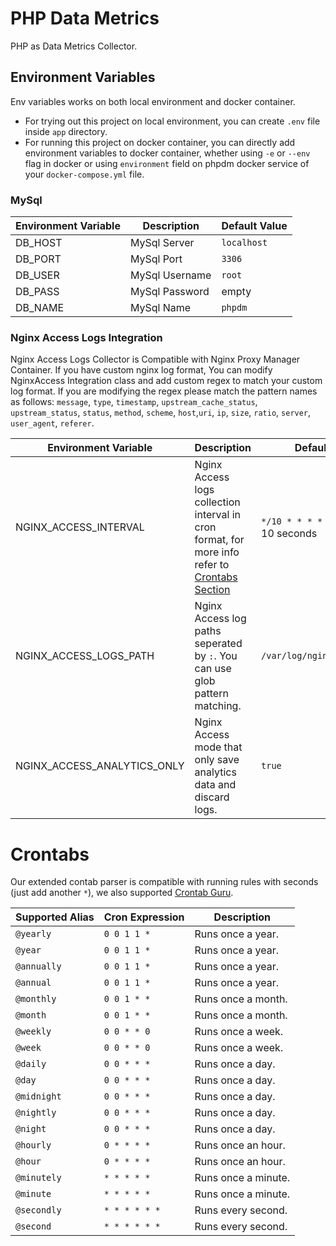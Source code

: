 # PHP Data Metrics

PHP as Data Metrics Collector.

## Environment Variables

Env variables works on both local environment and docker container.

- For trying out this project on local environment, you can create `.env` file inside `app` directory.
- For running this project on docker container, you can directly add environment variables to docker container, whether using `-e` or `--env` flag in docker or using `environment` field on phpdm docker service of your `docker-compose.yml` file.

### MySql

| Environment Variable | Description    | Default Value |
| -------------------- | -------------- | ------------- |
| DB_HOST              | MySql Server   | `localhost`   |
| DB_PORT              | MySql Port     | `3306`        |
| DB_USER              | MySql Username | `root`        |
| DB_PASS              | MySql Password | empty         |
| DB_NAME              | MySql Name     | `phpdm`       |

### Nginx Access Logs Integration

Nginx Access Logs Collector is Compatible with Nginx Proxy Manager Container. If you have custom nginx log format, You can modify NginxAccess Integration class and add custom regex to match your custom log format. If you are modifying the regex please match the pattern names as follows: `message`, `type`, `timestamp`, `upstream_cache_status`, `upstream_status`, `status`, `method`, `scheme`, `host`,`uri`, `ip`, `size`, `ratio`, `server`, `user_agent`, `referer`.

| Environment Variable        | Description                                                                                                | Default Value                          |
| --------------------------- | ---------------------------------------------------------------------------------------------------------- | -------------------------------------- |
| NGINX_ACCESS_INTERVAL       | Nginx Access logs collection interval in cron format, for more info refer to [Crontabs Section](#Crontabs) | `*/10 * * * * *` runs every 10 seconds |
| NGINX_ACCESS_LOGS_PATH      | Nginx Access log paths seperated by `:`. You can use glob pattern matching.                                | `/var/log/nginx/*access.log`           |
| NGINX_ACCESS_ANALYTICS_ONLY | Nginx Access mode that only save analytics data and discard logs.                                          | `true`                                 |

# Crontabs

Our extended contab parser is compatible with running rules with seconds (just add another `*`), we also supported [Crontab Guru](https://crontab.guru/).

| Supported Alias | Cron Expression | Description         |
| ------------- | --------------- | ------------------- |
| `@yearly`     | `0 0 1 1 *`     | Runs once a year.   |
| `@year`       | `0 0 1 1 *`     | Runs once a year.   |
| `@annually`   | `0 0 1 1 *`     | Runs once a year.   |
| `@annual`     | `0 0 1 1 *`     | Runs once a year.   |
| `@monthly`    | `0 0 1 * *`     | Runs once a month.  |
| `@month`      | `0 0 1 * *`     | Runs once a month.  |
| `@weekly`     | `0 0 * * 0`     | Runs once a week.   |
| `@week`       | `0 0 * * 0`     | Runs once a week.   |
| `@daily`      | `0 0 * * *`     | Runs once a day.    |
| `@day`        | `0 0 * * *`     | Runs once a day.    |
| `@midnight`   | `0 0 * * *`     | Runs once a day.    |
| `@nightly`    | `0 0 * * *`     | Runs once a day.    |
| `@night`      | `0 0 * * *`     | Runs once a day.    |
| `@hourly`     | `0 * * * *`     | Runs once an hour.  |
| `@hour`       | `0 * * * *`     | Runs once an hour.  |
| `@minutely`   | `* * * * *`     | Runs once a minute. |
| `@minute`     | `* * * * *`     | Runs once a minute. |
| `@secondly`   | `* * * * * *`   | Runs every second.  |
| `@second`     | `* * * * * *`   | Runs every second.  |
